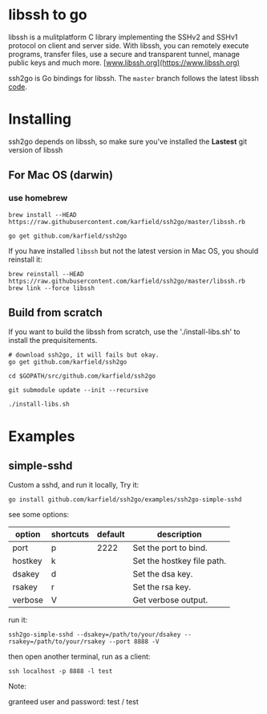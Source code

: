 
# libssh to go

libssh is a mulitplatform C library implementing the SSHv2 and SSHv1 protocol on client and server side. With libssh, you can remotely execute programs, transfer files, use a secure and transparent tunnel, manage public keys and much more. [www.libssh.org](https://www.libssh.org)

ssh2go is Go bindings for libssh. The `master` branch follows the latest libssh [code](https://git.libssh.org/projects/libssh.git). 

# Installing

ssh2go depends on libssh, so make sure you've installed the **Lastest** git version of libssh

## For Mac OS (darwin)

### use homebrew

```
brew install --HEAD https://raw.githubusercontent.com/karfield/ssh2go/master/libssh.rb

go get github.com/karfield/ssh2go
```

If you have installed `libssh` but not the latest version in Mac OS, you should
reinstall it:

```
brew reinstall --HEAD https://raw.githubusercontent.com/karfield/ssh2go/master/libssh.rb
brew link --force libssh
```

## Build from scratch

If you want to build the libssh from scratch, use the './install-libs.sh' to install the prequisitements.

```
# download ssh2go, it will fails but okay.
go get github.com/karfield/ssh2go

cd $GOPATH/src/github.com/karfield/ssh2go

git submodule update --init --recursive

./install-libs.sh
```

# Examples

## simple-sshd

Custom a sshd, and run it locally, Try it:

```
go install github.com/karfield/ssh2go/examples/ssh2go-simple-sshd
```

see some options:

| option | shortcuts | default | description |
|---|---|---|---|
| port | p |2222|Set the port to bind.
| hostkey | k ||Set the hostkey file path.
| dsakey | d ||Set the dsa key.
| rsakey | r ||Set the rsa key.
| verbose |V ||Get verbose output.

run it:

```
ssh2go-simple-sshd --dsakey=/path/to/your/dsakey --rsakey=/path/to/your/rsakey --port 8888 -V
```

then open another terminal, run as a client:

```
ssh localhost -p 8888 -l test
```

Note:

granteed user and password: test / test


